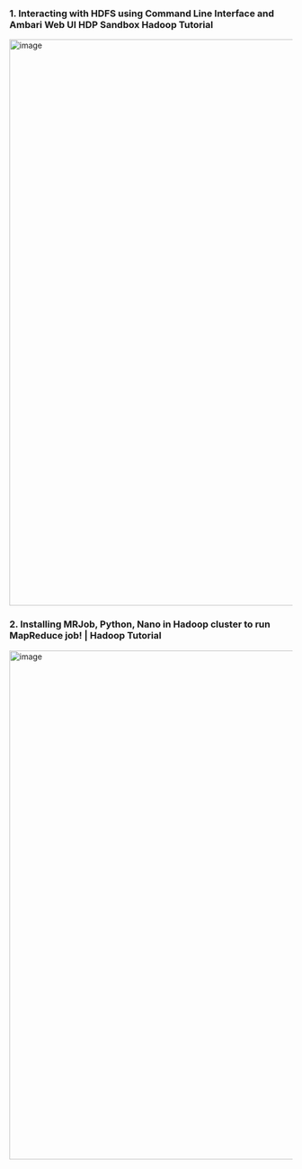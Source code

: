 ### 1. Interacting with HDFS using Command Line Interface and Ambari Web UI  HDP Sandbox  Hadoop Tutorial

<img width="1006" alt="image" src="https://github.com/SyakeerRahman/Learn/assets/105381652/5195078b-759e-4726-a102-053514580be9">

### 2. Installing MRJob, Python, Nano in Hadoop cluster to run MapReduce job! | Hadoop Tutorial

<img width="904" alt="image" src="https://github.com/SyakeerRahman/Learn/assets/105381652/50b6f9bc-7091-48ff-b57a-5688ea53cfdb">
